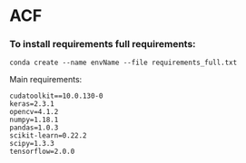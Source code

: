 # ACF
### To install requirements full requirements:
```
conda create --name envName --file requirements_full.txt
```
Main requirements: 
```
cudatoolkit==10.0.130-0
keras=2.3.1
opencv=4.1.2
numpy=1.18.1
pandas=1.0.3
scikit-learn=0.22.2
scipy=1.3.3
tensorflow=2.0.0

```

